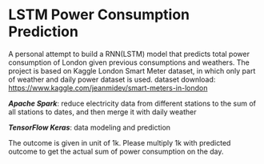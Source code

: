 # LSTM Power Consumption Prediction
A personal attempt to build a RNN(LSTM) model that predicts total power consumption of London given previous consumptions and weathers.
The project is based on Kaggle London Smart Meter dataset, in which only part of weather and daily power dataset is used.
dataset download: https://www.kaggle.com/jeanmidev/smart-meters-in-london

***Apache Spark***: reduce electricity data from different stations to the sum of all stations to dates, and then merge it with daily weather

***TensorFlow Keras***: data modeling and prediction

The outcome is given in unit of 1k. Please multiply 1k with predicted outcome to get the actual sum of power consumption on the day.
